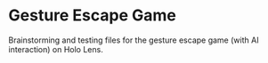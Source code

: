 # Gesture Escape Game
Brainstorming and testing files for the gesture escape game (with AI interaction) on Holo Lens.
